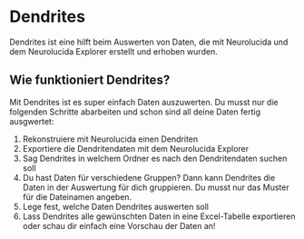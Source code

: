 # Dendrites

Dendrites ist eine hilft beim Auswerten von Daten, die mit Neurolucida und dem Neurolucida Explorer erstellt und erhoben wurden.

## Wie funktioniert Dendrites?

Mit Dendrites ist es super einfach Daten auszuwerten. Du musst nur die folgenden Schritte abarbeiten und schon sind all deine Daten fertig ausgwertet:
  1. Rekonstruiere mit Neurolucida einen Dendriten
  2. Exportiere die Dendritendaten mit dem Neurolucida Explorer
  3. Sag Dendrites in welchem Ordner es nach den Dendritendaten suchen soll
  4. Du hast Daten für verschiedene Gruppen? Dann kann Dendrites die Daten in der Auswertung für dich gruppieren. Du musst nur das Muster für die Dateinamen angeben.
  5. Lege fest, welche Daten Dendrites auswerten soll
  6. Lass Dendrites alle gewünschten Daten in eine Excel-Tabelle exportieren oder schau dir einfach eine Vorschau der Daten an!